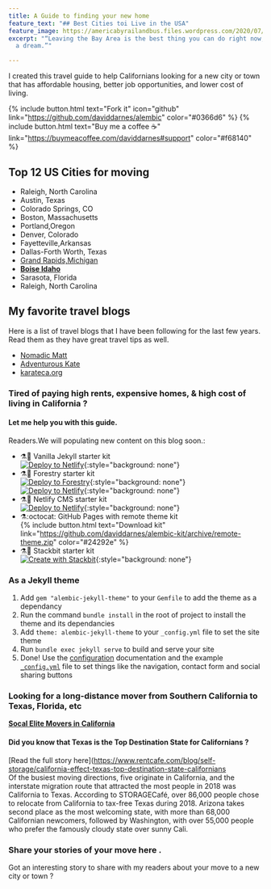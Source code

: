 ```yaml
---
title: A Guide to finding your new home
feature_text: "## Best Cities toi Live in the USA"
feature_image: https://americabyrailandbus.files.wordpress.com/2020/07/san-francisco-market-street-cars.jpg
excerpt: "“Leaving the Bay Area is the best thing you can do right now, if you have
  a dream.”"

---
```

I created this travel guide to help Californians looking for a new city or town that has affordable housing, better job opportunities, and lower cost of living.

{% include button.html text="Fork it" icon="github" link="https://github.com/daviddarnes/alembic" color="#0366d6" %} {% include button.html text="Buy me a coffee ☕️" link="https://buymeacoffee.com/daviddarnes#support" color="#f68140" %}

## Top 12 US Cities for moving

* Raleigh, North Carolina
* Austin, Texas
* Colorado Springs, CO
* Boston, Massachusetts
* Portland,Oregon
* Denver, Colorado
* Fayetteville,Arkansas
* Dallas-Forth Worth, Texas
* [Grand Rapids,Michigan](https://www.michigan.org/city/grand-rapids)
* [**Boise Idaho**](https://www.homesnacks.com/most-affordable-places-in-idaho/)
* Sarasota, Florida
* Raleigh, North Carolina

## My favorite travel blogs

Here is a list of travel blogs that I have been following for the last few years. Read them as they have great travel tips as well.

* [Nomadic Matt](https://www.nomadicmatt.com/)
* [Adventurous Kate](https://www.adventurouskate.com//)
* [karateca.org](https://www.karateca.org/)

### Tired of paying high rents, expensive homes, & high cost of living in California ?

#### Let me help you with this guide.

Readers.We will populating new content on this blog soon.:

* ⚗️🍨 Vanilla Jekyll starter kit  
  [![Deploy to Netlify](https://www.netlify.com/img/deploy/button.svg)](https://app.netlify.com/start/deploy?repository=https://github.com/daviddarnes/alembic-kit){:style="background: none"}
* ⚗️🌲 Forestry starter kit  
  [![Deploy to Forestry](https://assets.forestry.io/import-to-forestry.svg)](https://app.forestry.io/quick-start?repo=daviddarnes/alembic-forestry-kit&engine=jekyll){:style="background: none"}  
  [![Deploy to Netlify](https://www.netlify.com/img/deploy/button.svg)](https://app.netlify.com/start/deploy?repository=https://github.com/daviddarnes/alembic-forestry-kit){:style="background: none"}
* ⚗️💠 Netlify CMS starter kit  
  [![Deploy to Netlify](https://www.netlify.com/img/deploy/button.svg)](https://app.netlify.com/start/deploy?repository=https://github.com/daviddarnes/alembic-netlifycms-kit&stack=cms){:style="background: none"}
* ⚗️:octocat: GitHub Pages with remote theme kit  
  {% include button.html text="Download kit" link="https://github.com/daviddarnes/alembic-kit/archive/remote-theme.zip" color="#24292e" %}
* ⚗️🚀 Stackbit starter kit  
  [![Create with Stackbit](https://assets.stackbit.com/badge/create-with-stackbit.svg)](https://app.stackbit.com/create?theme=https://github.com/daviddarnes/alembic-stackbit-kit){:style="background: none"}

### As a Jekyll theme

1. Add `gem "alembic-jekyll-theme"` to your `Gemfile` to add the theme as a dependancy
2. Run the command `bundle install` in the root of project to install the theme and its dependancies
3. Add `theme: alembic-jekyll-theme` to your `_config.yml` file to set the site theme
4. Run `bundle exec jekyll serve` to build and serve your site
5. Done! Use the [configuration](#configuration) documentation and the example [`_config.yml`](https://github.com/daviddarnes/alembic/blob/master/_config.yml) file to set things like the navigation, contact form and social sharing buttons

### Looking for a long-distance mover from Southern California to Texas, Florida, etc

[**Socal Elite Movers in California**](https://socalelitemovers.com/)

#### Did you know that Texas is the Top Destination State for Californians ?

\[Read the full story here\](https://www.rentcafe.com/blog/self-storage/california-effect-texas-top-destination-state-californians <br> Of the busiest moving directions, five originate in California, and the interstate migration route that attracted the most people in 2018 was California to Texas. According to STORAGECafé, over 86,000 people chose to relocate from California to tax-free Texas during 2018. Arizona takes second place as the most welcoming state, with more than 68,000 Californian newcomers, followed by Washington, with over 55,000 people who prefer the famously cloudy state over sunny Cali.

### Share your stories of your move here .

Got an interesting story to share with my readers about your move to a new city or town ?